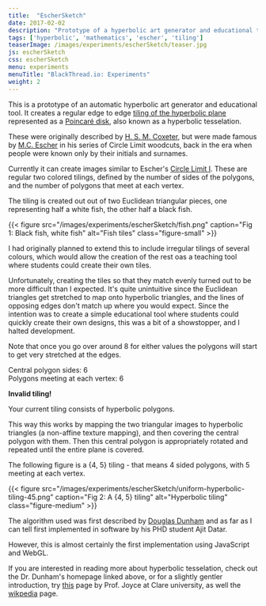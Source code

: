 ```yaml
---
title:  "EscherSketch"
date: 2017-02-02
description: "Prototype of a hyperbolic art generator and educational to h that creates a regular edge to edge tiling of the hyperbolic plane. If you are a fan of M.C Escher you will certainly recognise this from his Circle Limit series"
tags: ['hyperbolic', 'mathematics', 'escher', 'tiling']
teaserImage: /images/experiments/escherSketch/teaser.jpg
js: escherSketch
css: escherSketch
menu: experiments
menuTitle: "BlackThread.io: Experiments"
weight: 2
---
```

This is a prototype of an automatic hyperbolic art generator and educational tool.
It creates a regular edge to edge [tiling of the hyperbolic plane](https://en.wikipedia.org/wiki/Uniform_tilings_in_hyperbolic_plane)
represented as a [Poincaré disk](https://en.wikipedia.org/wiki/Poincar%C3%A9_disk_model),
also known as a hyperbolic tesselation.


These were originally described by
[H. S. M. Coxeter](https://en.wikipedia.org/wiki/Harold_Scott_MacDonald_Coxeter), but were made famous by [M.C. Escher](https://en.wikipedia.org/wiki/M._C._Escher)
in his series of Circle Limit woodcuts, back in the era when people were known only by their initials and surnames.

Currently it can create images similar to Escher's [Circle Limit I](https://www.wikiart.org/en/m-c-escher/circle-limit-i).
These are regular two colored tilings, defined by the number of sides of the polygons, and the
number of polygons that meet at each vertex.

The tiling is created out out of two Euclidean triangular pieces, one representing half a
white fish, the other half a black fish.

{{< figure src="/images/experiments/escherSketch/fish.png" caption="Fig 1: Black fish, white fish" alt="Fish tiles" class="figure-small" >}}

I had originally planned to extend this to include irregular tilings of several colours, which would
allow the creation of the rest oas a teaching tool where students could create their own tiles.

Unfortunately, creating the tiles so that they match evenly turned out to be more difficult than I expected.
It's quite unintuitive since the Euclidean triangles get stretched to map onto hyperbolic
triangles, and the lines of opposing edges don't match up where you would expect.
Since the intention was to create a simple educational tool where students could quickly create
their own designs, this was a bit of a showstopper, and I halted development.

Note that once you go over around 8 for either values the polygons will start to get very stretched at the edges.

<div id="controls">
  <div id="p-selection">
    <span>Central polygon sides: </span>
    <a href="#" id="p-down">
      <span class="fa fa-chevron-left" aria-hidden="true"></span>
    </a>
    <span id="p-value">6</span>
    <a href="#" id="p-up">
      <span class="fa fa-chevron-right" aria-hidden="true"></span>
    </a>
  </div>
  <div id="q-selection">
    <span>Polygons meeting at each vertex: </span>
    <a href="#" id="q-down">
      <span class="fa fa-chevron-left" aria-hidden="true"></span>
    </a>
    <span id="q-value">6</span>
    <a href="#" id="q-up">
      <span class="fa fa-chevron-right" aria-hidden="true"></span>
    </a>
  </div>
</div>

<p id="warn" class="hide"><strong>Invalid tiling!</strong></p>
<canvas id="canvas"></canvas>


Your current tiling consists of <span id="tiling-length"></span> hyperbolic polygons.

This way this works by mapping the two triangular images to hyperbolic triangles (a non-affine texture mapping), and then covering the central polygon with them.
Then this central polygon is appropriately rotated and repeated until the entire plane is covered.

The following figure is a {4, 5} tiling - that means 4 sided polygons, with 5 meeting at each vertex.

{{< figure src="/images/experiments/escherSketch/uniform-hyperbolic-tiling-45.png" caption="Fig 2: A {4, 5} tiling" alt="Hyperbolic tiling" class="figure-medium" >}}

The algorithm used was first described by [Douglas Dunham](https://www.d.umn.edu/~ddunham/) and as far as I can tell first implemented in software by his PHD student Ajit Datar.

However, this is almost certainly the first implementation using JavaScript and WebGL.

If you are interested in reading more about hyperbolic tesselation, check out the Dr. Dunham's homepage linked above, or for a slightly gentler introduction, try [this](https://mathcs.clarku.edu/~djoyce/poincare/poincare.html) page by Prof. Joyce at Clare university, as well the [wikpedia](https://en.wikipedia.org/wiki/Uniform_tilings_in_hyperbolic_plane) page.